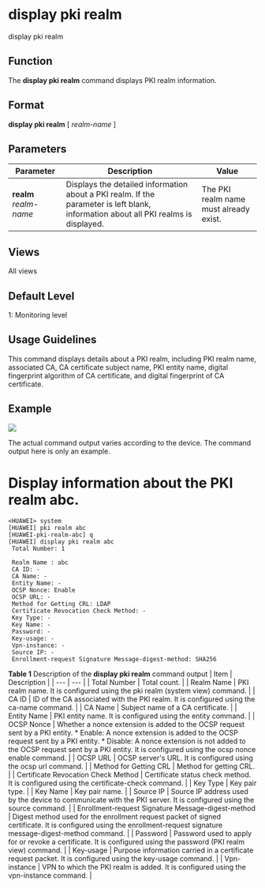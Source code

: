 display pki realm
=================

display pki realm

Function
--------



The **display pki realm** command displays PKI realm information.




Format
------

**display pki realm** [ *realm-name* ]


Parameters
----------

| Parameter | Description | Value |
| --- | --- | --- |
| **realm** *realm-name* | Displays the detailed information about a PKI realm.  If the parameter is left blank, information about all PKI realms is displayed. | The PKI realm name must already exist. |



Views
-----

All views


Default Level
-------------

1: Monitoring level


Usage Guidelines
----------------

This command displays details about a PKI realm, including PKI realm name, associated CA, CA certificate subject name, PKI entity name, digital fingerprint algorithm of CA certificate, and digital fingerprint of CA certificate.


Example
-------

![](../public_sys-resources/note_3.0-en-us.png) 

The actual command output varies according to the device. The command output here is only an example.


# Display information about the PKI realm abc.
```
<HUAWEI> system
[HUAWEI] pki realm abc
[HUAWEI-pki-realm-abc] q
[HUAWEI] display pki realm abc
 Total Number: 1

 Realm Name : abc
 CA ID: -
 CA Name: -
 Entity Name: -
 OCSP Nonce: Enable
 OCSP URL: -
 Method for Getting CRL: LDAP
 Certificate Revocation Check Method: -
 Key Type: -                                                                                                                    
 Key Name: -
 Password: -
 Key-usage: -
 Vpn-instance: -
 Source IP: -
 Enrollment-request Signature Message-digest-method: SHA256

```

**Table 1** Description of the **display pki realm** command output
| Item | Description |
| --- | --- |
| Total Number | Total count. |
| Realm Name | PKI realm name. It is configured using the pki realm (system view) command. |
| CA ID | ID of the CA associated with the PKI realm. It is configured using the ca-name command. |
| CA Name | Subject name of a CA certificate. |
| Entity Name | PKI entity name. It is configured using the entity command. |
| OCSP Nonce | Whether a nonce extension is added to the OCSP request sent by a PKI entity.   * Enable: A nonce extension is added to the OCSP request sent by a PKI entity. * Disable: A nonce extension is not added to the OCSP request sent by a PKI entity.   It is configured using the ocsp nonce enable command. |
| OCSP URL | OCSP server's URL. It is configured using the ocsp url command. |
| Method for Getting CRL | Method for getting CRL. |
| Certificate Revocation Check Method | Certificate status check method. It is configured using the certificate-check command. |
| Key Type | Key pair type. |
| Key Name | Key pair name. |
| Source IP | Source IP address used by the device to communicate with the PKI server. It is configured using the source command. |
| Enrollment-request Signature Message-digest-method | Digest method used for the enrollment request packet of signed certificate. It is configured using the enrollment-request signature message-digest-method command. |
| Password | Password used to apply for or revoke a certificate. It is configured using the password (PKI realm view) command. |
| Key-usage | Purpose information carried in a certificate request packet. It is configured using the key-usage command. |
| Vpn-instance | VPN to which the PKI realm is added. It is configured using the vpn-instance command. |